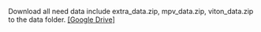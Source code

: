Download all need data include extra_data.zip, mpv_data.zip, viton_data.zip to the data folder. 
[[Google Drive]](https://drive.google.com/drive/folders/10YIn_-B3ef-7YxdO8NZ2l-o4UM3nkw7b?usp=sharing)